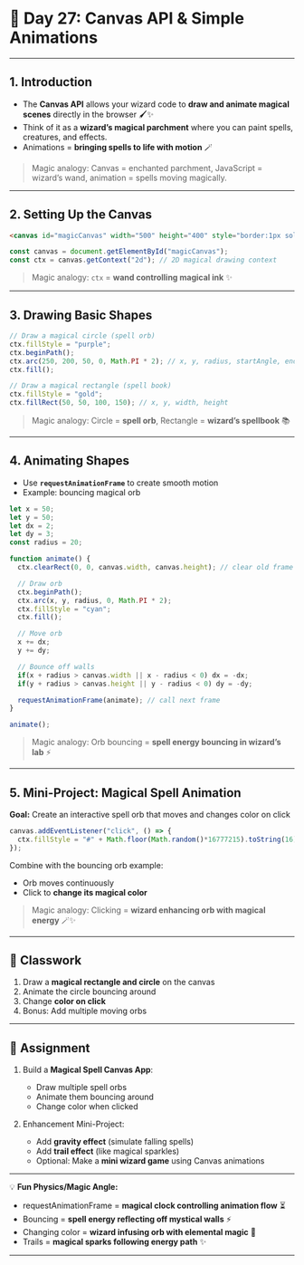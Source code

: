 
# 📘 Day 27: Canvas API & Simple Animations

---

## **1. Introduction**

* The **Canvas API** allows your wizard code to **draw and animate magical scenes** directly in the browser 🖌️✨
* Think of it as a **wizard’s magical parchment** where you can paint spells, creatures, and effects.
* Animations = **bringing spells to life with motion** 🪄

> Magic analogy: Canvas = enchanted parchment, JavaScript = wizard’s wand, animation = spells moving magically.

---

## **2. Setting Up the Canvas**

```html
<canvas id="magicCanvas" width="500" height="400" style="border:1px solid #000;"></canvas>
```

```javascript
const canvas = document.getElementById("magicCanvas");
const ctx = canvas.getContext("2d"); // 2D magical drawing context
```

> Magic analogy: `ctx` = **wand controlling magical ink** ✨

---

## **3. Drawing Basic Shapes**

```javascript
// Draw a magical circle (spell orb)
ctx.fillStyle = "purple";
ctx.beginPath();
ctx.arc(250, 200, 50, 0, Math.PI * 2); // x, y, radius, startAngle, endAngle
ctx.fill();

// Draw a magical rectangle (spell book)
ctx.fillStyle = "gold";
ctx.fillRect(50, 50, 100, 150); // x, y, width, height
```

> Magic analogy: Circle = **spell orb**, Rectangle = **wizard’s spellbook** 📚

---

## **4. Animating Shapes**

* Use **`requestAnimationFrame`** to create smooth motion
* Example: bouncing magical orb

```javascript
let x = 50;
let y = 50;
let dx = 2;
let dy = 3;
const radius = 20;

function animate() {
  ctx.clearRect(0, 0, canvas.width, canvas.height); // clear old frame

  // Draw orb
  ctx.beginPath();
  ctx.arc(x, y, radius, 0, Math.PI * 2);
  ctx.fillStyle = "cyan";
  ctx.fill();

  // Move orb
  x += dx;
  y += dy;

  // Bounce off walls
  if(x + radius > canvas.width || x - radius < 0) dx = -dx;
  if(y + radius > canvas.height || y - radius < 0) dy = -dy;

  requestAnimationFrame(animate); // call next frame
}

animate();
```

> Magic analogy: Orb bouncing = **spell energy bouncing in wizard’s lab** ⚡

---

## **5. Mini-Project: Magical Spell Animation**

**Goal:** Create an interactive spell orb that moves and changes color on click

```javascript
canvas.addEventListener("click", () => {
  ctx.fillStyle = "#" + Math.floor(Math.random()*16777215).toString(16); // random color
});
```

Combine with the bouncing orb example:

* Orb moves continuously
* Click to **change its magical color**

> Magic analogy: Clicking = **wizard enhancing orb with magical energy** 🪄✨

---

## 🎯 Classwork

1. Draw a **magical rectangle and circle** on the canvas
2. Animate the circle bouncing around
3. Change **color on click**
4. Bonus: Add multiple moving orbs

---

## 📝 Assignment

1. Build a **Magical Spell Canvas App**:

   * Draw multiple spell orbs
   * Animate them bouncing around
   * Change color when clicked
2. Enhancement Mini-Project:

   * Add **gravity effect** (simulate falling spells)
   * Add **trail effect** (like magical sparkles)
   * Optional: Make a **mini wizard game** using Canvas animations

---

💡 **Fun Physics/Magic Angle:**

* requestAnimationFrame = **magical clock controlling animation flow** ⏳
* Bouncing = **spell energy reflecting off mystical walls** ⚡
* Changing color = **wizard infusing orb with elemental magic** 🔮
* Trails = **magical sparks following energy path** ✨

---

